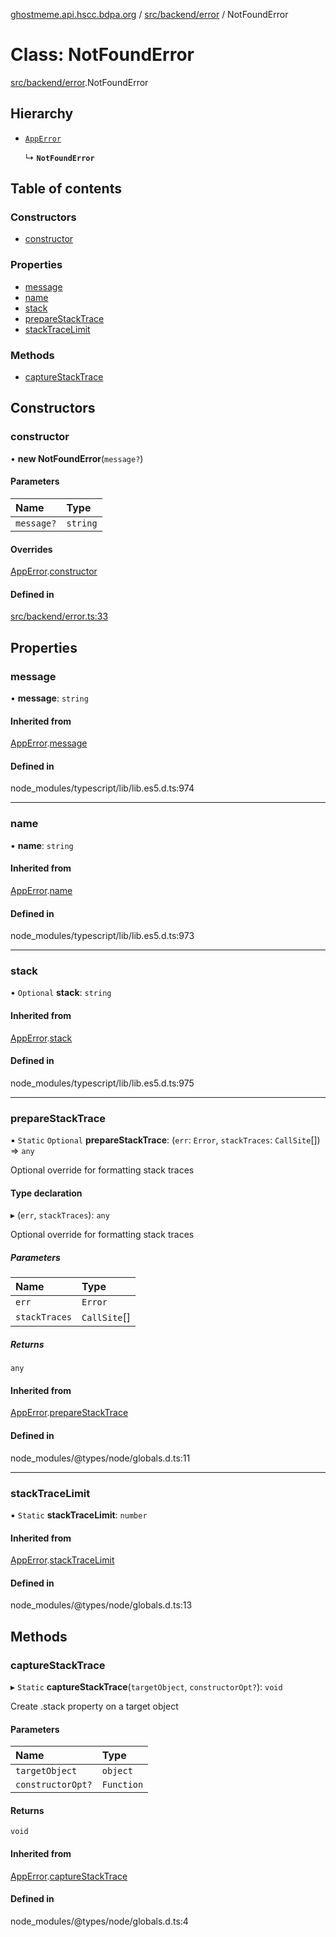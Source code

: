 [ghostmeme.api.hscc.bdpa.org](../README.md) / [src/backend/error](../modules/src_backend_error.md) / NotFoundError

# Class: NotFoundError

[src/backend/error](../modules/src_backend_error.md).NotFoundError

## Hierarchy

- [`AppError`](src_backend_error.AppError.md)

  ↳ **`NotFoundError`**

## Table of contents

### Constructors

- [constructor](src_backend_error.NotFoundError.md#constructor)

### Properties

- [message](src_backend_error.NotFoundError.md#message)
- [name](src_backend_error.NotFoundError.md#name)
- [stack](src_backend_error.NotFoundError.md#stack)
- [prepareStackTrace](src_backend_error.NotFoundError.md#preparestacktrace)
- [stackTraceLimit](src_backend_error.NotFoundError.md#stacktracelimit)

### Methods

- [captureStackTrace](src_backend_error.NotFoundError.md#capturestacktrace)

## Constructors

### constructor

• **new NotFoundError**(`message?`)

#### Parameters

| Name | Type |
| :------ | :------ |
| `message?` | `string` |

#### Overrides

[AppError](src_backend_error.AppError.md).[constructor](src_backend_error.AppError.md#constructor)

#### Defined in

[src/backend/error.ts:33](https://github.com/nhscc/ghostmeme.api.hscc.bdpa.org/blob/b50e614/src/backend/error.ts#L33)

## Properties

### message

• **message**: `string`

#### Inherited from

[AppError](src_backend_error.AppError.md).[message](src_backend_error.AppError.md#message)

#### Defined in

node_modules/typescript/lib/lib.es5.d.ts:974

___

### name

• **name**: `string`

#### Inherited from

[AppError](src_backend_error.AppError.md).[name](src_backend_error.AppError.md#name)

#### Defined in

node_modules/typescript/lib/lib.es5.d.ts:973

___

### stack

• `Optional` **stack**: `string`

#### Inherited from

[AppError](src_backend_error.AppError.md).[stack](src_backend_error.AppError.md#stack)

#### Defined in

node_modules/typescript/lib/lib.es5.d.ts:975

___

### prepareStackTrace

▪ `Static` `Optional` **prepareStackTrace**: (`err`: `Error`, `stackTraces`: `CallSite`[]) => `any`

Optional override for formatting stack traces

#### Type declaration

▸ (`err`, `stackTraces`): `any`

Optional override for formatting stack traces

##### Parameters

| Name | Type |
| :------ | :------ |
| `err` | `Error` |
| `stackTraces` | `CallSite`[] |

##### Returns

`any`

#### Inherited from

[AppError](src_backend_error.AppError.md).[prepareStackTrace](src_backend_error.AppError.md#preparestacktrace)

#### Defined in

node_modules/@types/node/globals.d.ts:11

___

### stackTraceLimit

▪ `Static` **stackTraceLimit**: `number`

#### Inherited from

[AppError](src_backend_error.AppError.md).[stackTraceLimit](src_backend_error.AppError.md#stacktracelimit)

#### Defined in

node_modules/@types/node/globals.d.ts:13

## Methods

### captureStackTrace

▸ `Static` **captureStackTrace**(`targetObject`, `constructorOpt?`): `void`

Create .stack property on a target object

#### Parameters

| Name | Type |
| :------ | :------ |
| `targetObject` | `object` |
| `constructorOpt?` | `Function` |

#### Returns

`void`

#### Inherited from

[AppError](src_backend_error.AppError.md).[captureStackTrace](src_backend_error.AppError.md#capturestacktrace)

#### Defined in

node_modules/@types/node/globals.d.ts:4
